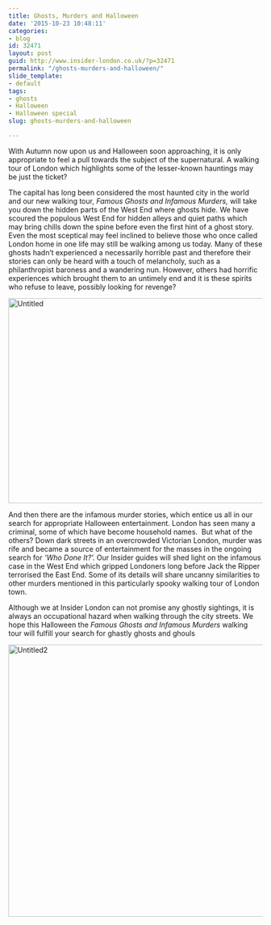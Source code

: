 ```yaml
---
title: Ghosts, Murders and Halloween
date: '2015-10-23 10:48:11'
categories:
- blog
id: 32471
layout: post
guid: http://www.insider-london.co.uk/?p=32471
permalink: "/ghosts-murders-and-halloween/"
slide_template:
- default
tags:
- ghosts
- Halloween
- Halloween special
slug: ghosts-murders-and-halloween

---
```

With Autumn now upon us and Halloween soon approaching, it is only appropriate to feel a pull towards the subject of the supernatural. A walking tour of London which highlights some of the lesser-known hauntings may be just the ticket?

The capital has long been considered the most haunted city in the world and our new walking tour, _Famous Ghosts and Infamous Murders,_ will take you down the hidden parts of the West End where ghosts hide. We have scoured the populous West End for hidden alleys and quiet paths which may bring chills down the spine before even the first hint of a ghost story. Even the most sceptical may feel inclined to believe those who once called London home in one life may still be walking among us today. Many of these ghosts hadn’t experienced a necessarily horrible past and therefore their stories can only be heard with a touch of melancholy, such as a philanthropist baroness and a wandering nun. However, others had horrific experiences which brought them to an untimely end and it is these spirits who refuse to leave, possibly looking for revenge?

[<img class="alignnone size-medium wp-image-32473" src="http://www.insider-london.co.uk/wp-content/uploads/2015/10/Untitled-600x406.png" alt="Untitled" width="600" height="406" />](http://www.insider-london.co.uk/wp-content/uploads/2015/10/Untitled.png)

And then there are the infamous murder stories, which entice us all in our search for appropriate Halloween entertainment. London has seen many a criminal, some of which have become household names.  But what of the others? Down dark streets in an overcrowded Victorian London, murder was rife and became a source of entertainment for the masses in the ongoing search for _‘Who Done It?’._ Our Insider guides will shed light on the infamous case in the West End which gripped Londoners long before Jack the Ripper terrorised the East End. Some of its details will share uncanny similarities to other murders mentioned in this particularly spooky walking tour of London town.

Although we at Insider London can not promise any ghostly sightings, it is always an occupational hazard when walking through the city streets. We hope this Halloween the _Famous Ghosts and Infamous Murders_ walking tour will fulfill your search for ghastly ghosts and ghouls

[<img class="alignnone size-medium wp-image-32472" src="http://www.insider-london.co.uk/wp-content/uploads/2015/10/Untitled2-600x539.png" alt="Untitled2" width="600" height="539" />](http://www.insider-london.co.uk/wp-content/uploads/2015/10/Untitled2.png)
